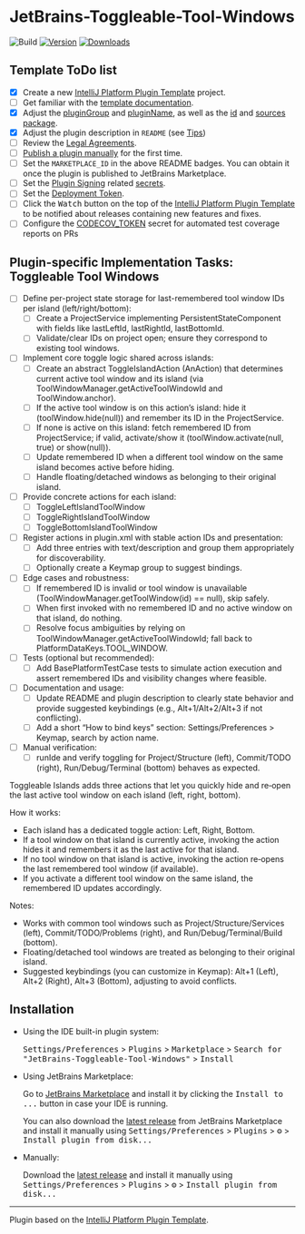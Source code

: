 # JetBrains-Toggleable-Tool-Windows

![Build](https://github.com/hovrawl/JetBrains-Toggleable-Tool-Windows/workflows/Build/badge.svg)
[![Version](https://img.shields.io/jetbrains/plugin/v/MARKETPLACE_ID.svg)](https://plugins.jetbrains.com/plugin/MARKETPLACE_ID)
[![Downloads](https://img.shields.io/jetbrains/plugin/d/MARKETPLACE_ID.svg)](https://plugins.jetbrains.com/plugin/MARKETPLACE_ID)

## Template ToDo list
- [x] Create a new [IntelliJ Platform Plugin Template][template] project.
- [ ] Get familiar with the [template documentation][template].
- [x] Adjust the [pluginGroup](./gradle.properties) and [pluginName](./gradle.properties), as well as the [id](./src/main/resources/META-INF/plugin.xml) and [sources package](./src/main/kotlin).
- [x] Adjust the plugin description in `README` (see [Tips][docs:plugin-description])
- [ ] Review the [Legal Agreements](https://plugins.jetbrains.com/docs/marketplace/legal-agreements.html?from=IJPluginTemplate).
- [ ] [Publish a plugin manually](https://plugins.jetbrains.com/docs/intellij/publishing-plugin.html?from=IJPluginTemplate) for the first time.
- [ ] Set the `MARKETPLACE_ID` in the above README badges. You can obtain it once the plugin is published to JetBrains Marketplace.
- [ ] Set the [Plugin Signing](https://plugins.jetbrains.com/docs/intellij/plugin-signing.html?from=IJPluginTemplate) related [secrets](https://github.com/JetBrains/intellij-platform-plugin-template#environment-variables).
- [ ] Set the [Deployment Token](https://plugins.jetbrains.com/docs/marketplace/plugin-upload.html?from=IJPluginTemplate).
- [ ] Click the <kbd>Watch</kbd> button on the top of the [IntelliJ Platform Plugin Template][template] to be notified about releases containing new features and fixes.
- [ ] Configure the [CODECOV_TOKEN](https://docs.codecov.com/docs/quick-start) secret for automated test coverage reports on PRs

## Plugin-specific Implementation Tasks: Toggleable Tool Windows

- [ ] Define per-project state storage for last-remembered tool window IDs per island (left/right/bottom):
  - [ ] Create a ProjectService implementing PersistentStateComponent with fields like lastLeftId, lastRightId, lastBottomId.
  - [ ] Validate/clear IDs on project open; ensure they correspond to existing tool windows.
- [ ] Implement core toggle logic shared across islands:
  - [ ] Create an abstract ToggleIslandAction (AnAction) that determines current active tool window and its island (via ToolWindowManager.getActiveToolWindowId and ToolWindow.anchor).
  - [ ] If the active tool window is on this action’s island: hide it (toolWindow.hide(null)) and remember its ID in the ProjectService.
  - [ ] If none is active on this island: fetch remembered ID from ProjectService; if valid, activate/show it (toolWindow.activate(null, true) or show(null)).
  - [ ] Update remembered ID when a different tool window on the same island becomes active before hiding.
  - [ ] Handle floating/detached windows as belonging to their original island.
- [ ] Provide concrete actions for each island:
  - [ ] ToggleLeftIslandToolWindow
  - [ ] ToggleRightIslandToolWindow
  - [ ] ToggleBottomIslandToolWindow
- [ ] Register actions in plugin.xml with stable action IDs and presentation:
  - [ ] Add three <action> entries with text/description and group them appropriately for discoverability.
  - [ ] Optionally create a Keymap group to suggest bindings.
- [ ] Edge cases and robustness:
  - [ ] If remembered ID is invalid or tool window is unavailable (ToolWindowManager.getToolWindow(id) == null), skip safely.
  - [ ] When first invoked with no remembered ID and no active window on that island, do nothing.
  - [ ] Resolve focus ambiguities by relying on ToolWindowManager.getActiveToolWindowId; fall back to PlatformDataKeys.TOOL_WINDOW.
- [ ] Tests (optional but recommended):
  - [ ] Add BasePlatformTestCase tests to simulate action execution and assert remembered IDs and visibility changes where feasible.
- [ ] Documentation and usage:
  - [ ] Update README and plugin description to clearly state behavior and provide suggested keybindings (e.g., Alt+1/Alt+2/Alt+3 if not conflicting).
  - [ ] Add a short “How to bind keys” section: Settings/Preferences > Keymap, search by action name.
- [ ] Manual verification:
  - [ ] runIde and verify toggling for Project/Structure (left), Commit/TODO (right), Run/Debug/Terminal (bottom) behaves as expected.

<!-- Plugin description -->
Toggleable Islands adds three actions that let you quickly hide and re‑open the last active tool window on each island (left, right, bottom).

How it works:
- Each island has a dedicated toggle action: Left, Right, Bottom.
- If a tool window on that island is currently active, invoking the action hides it and remembers it as the last active for that island.
- If no tool window on that island is active, invoking the action re‑opens the last remembered tool window (if available).
- If you activate a different tool window on the same island, the remembered ID updates accordingly.

Notes:
- Works with common tool windows such as Project/Structure/Services (left), Commit/TODO/Problems (right), and Run/Debug/Terminal/Build (bottom).
- Floating/detached tool windows are treated as belonging to their original island.
- Suggested keybindings (you can customize in Keymap): Alt+1 (Left), Alt+2 (Right), Alt+3 (Bottom), adjusting to avoid conflicts.
<!-- Plugin description end -->

## Installation

- Using the IDE built-in plugin system:
  
  <kbd>Settings/Preferences</kbd> > <kbd>Plugins</kbd> > <kbd>Marketplace</kbd> > <kbd>Search for "JetBrains-Toggleable-Tool-Windows"</kbd> >
  <kbd>Install</kbd>
  
- Using JetBrains Marketplace:

  Go to [JetBrains Marketplace](https://plugins.jetbrains.com/plugin/MARKETPLACE_ID) and install it by clicking the <kbd>Install to ...</kbd> button in case your IDE is running.

  You can also download the [latest release](https://plugins.jetbrains.com/plugin/MARKETPLACE_ID/versions) from JetBrains Marketplace and install it manually using
  <kbd>Settings/Preferences</kbd> > <kbd>Plugins</kbd> > <kbd>⚙️</kbd> > <kbd>Install plugin from disk...</kbd>

- Manually:

  Download the [latest release](https://github.com/hovrawl/JetBrains-Toggleable-Tool-Windows/releases/latest) and install it manually using
  <kbd>Settings/Preferences</kbd> > <kbd>Plugins</kbd> > <kbd>⚙️</kbd> > <kbd>Install plugin from disk...</kbd>


---
Plugin based on the [IntelliJ Platform Plugin Template][template].

[template]: https://github.com/JetBrains/intellij-platform-plugin-template
[docs:plugin-description]: https://plugins.jetbrains.com/docs/intellij/plugin-user-experience.html#plugin-description-and-presentation
